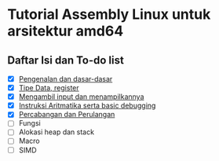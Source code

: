 # Tutorial Assembly Linux untuk arsitektur amd64

## Daftar Isi dan To-do list
- [X] [Pengenalan dan dasar-dasar](https://kawaii-ghost.github.io/linux-x64-asm/1.Perkenalan)
- [X] [Tipe Data, register](https://kawaii-ghost.github.io/linux-x64-asm/2.Ukuran-data-memori-statis-register) 
- [X] [Mengambil input dan menampilkannya](https://kawaii-ghost.github.io/linux-x64-asm/3.%20Mengambil%20Input%20dan%20Mencetaknya)
- [X] [Instruksi Aritmatika serta basic debugging](https://kawaii-ghost.github.io/linux-x64-asm/4.%20Instruksi%20Aritmatika%20serta%20basic%20debugging)
- [X] [Percabangan dan Perulangan](https://kawaii-ghost.github.io/linux-x64-asm/5.%20Control-Flow)
- [ ] Fungsi
- [ ] Alokasi heap dan stack
- [ ] Macro
- [ ] SIMD
